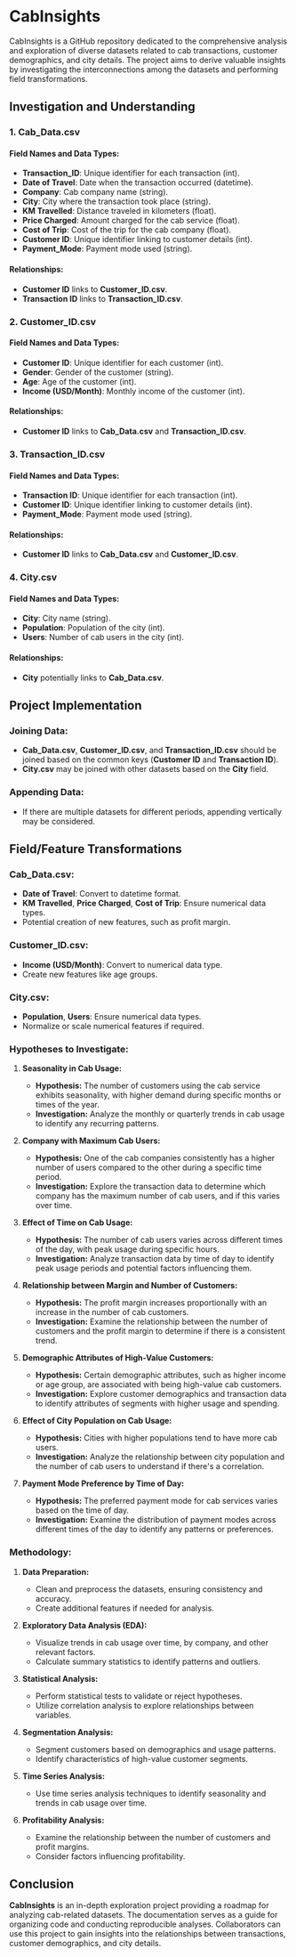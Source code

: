 # CabInsights
CabInsights is a GitHub repository dedicated to the comprehensive analysis and exploration of diverse datasets related to cab transactions, customer demographics, and city details. The project aims to derive valuable insights by investigating the interconnections among the datasets and performing field transformations.

## Investigation and Understanding

### 1. Cab_Data.csv

#### Field Names and Data Types:
- **Transaction_ID**: Unique identifier for each transaction (int).
- **Date of Travel**: Date when the transaction occurred (datetime).
- **Company**: Cab company name (string).
- **City**: City where the transaction took place (string).
- **KM Travelled**: Distance traveled in kilometers (float).
- **Price Charged**: Amount charged for the cab service (float).
- **Cost of Trip**: Cost of the trip for the cab company (float).
- **Customer ID**: Unique identifier linking to customer details (int).
- **Payment_Mode**: Payment mode used (string).

#### Relationships:
- **Customer ID** links to **Customer_ID.csv**.
- **Transaction ID** links to **Transaction_ID.csv**.

### 2. Customer_ID.csv

#### Field Names and Data Types:
- **Customer ID**: Unique identifier for each customer (int).
- **Gender**: Gender of the customer (string).
- **Age**: Age of the customer (int).
- **Income (USD/Month)**: Monthly income of the customer (int).

#### Relationships:
- **Customer ID** links to **Cab_Data.csv** and **Transaction_ID.csv**.

### 3. Transaction_ID.csv

#### Field Names and Data Types:
- **Transaction ID**: Unique identifier for each transaction (int).
- **Customer ID**: Unique identifier linking to customer details (int).
- **Payment_Mode**: Payment mode used (string).

#### Relationships:
- **Customer ID** links to **Cab_Data.csv** and **Customer_ID.csv**.

### 4. City.csv

#### Field Names and Data Types:
- **City**: City name (string).
- **Population**: Population of the city (int).
- **Users**: Number of cab users in the city (int).

#### Relationships:
- **City** potentially links to **Cab_Data.csv**.

## Project Implementation

### Joining Data:
- **Cab_Data.csv**, **Customer_ID.csv**, and **Transaction_ID.csv** should be joined based on the common keys (**Customer ID** and **Transaction ID**).
- **City.csv** may be joined with other datasets based on the **City** field.

### Appending Data:
- If there are multiple datasets for different periods, appending vertically may be considered.

## Field/Feature Transformations

### Cab_Data.csv:
- **Date of Travel**: Convert to datetime format.
- **KM Travelled**, **Price Charged**, **Cost of Trip**: Ensure numerical data types.
- Potential creation of new features, such as profit margin.

### Customer_ID.csv:
- **Income (USD/Month)**: Convert to numerical data type.
- Create new features like age groups.

### City.csv:
- **Population**, **Users**: Ensure numerical data types.
- Normalize or scale numerical features if required.

### Hypotheses to Investigate:

1. **Seasonality in Cab Usage:**
   - **Hypothesis:** The number of customers using the cab service exhibits seasonality, with higher demand during specific months or times of the year.
   - **Investigation:** Analyze the monthly or quarterly trends in cab usage to identify any recurring patterns.

2. **Company with Maximum Cab Users:**
   - **Hypothesis:** One of the cab companies consistently has a higher number of users compared to the other during a specific time period.
   - **Investigation:** Explore the transaction data to determine which company has the maximum number of cab users, and if this varies over time.

3. **Effect of Time on Cab Usage:**
   - **Hypothesis:** The number of cab users varies across different times of the day, with peak usage during specific hours.
   - **Investigation:** Analyze transaction data by time of day to identify peak usage periods and potential factors influencing them.

4. **Relationship between Margin and Number of Customers:**
   - **Hypothesis:** The profit margin increases proportionally with an increase in the number of cab customers.
   - **Investigation:** Examine the relationship between the number of customers and the profit margin to determine if there is a consistent trend.

5. **Demographic Attributes of High-Value Customers:**
   - **Hypothesis:** Certain demographic attributes, such as higher income or age group, are associated with being high-value cab customers.
   - **Investigation:** Explore customer demographics and transaction data to identify attributes of segments with higher usage and spending.

6. **Effect of City Population on Cab Usage:**
   - **Hypothesis:** Cities with higher populations tend to have more cab users.
   - **Investigation:** Analyze the relationship between city population and the number of cab users to understand if there's a correlation.

7. **Payment Mode Preference by Time of Day:**
   - **Hypothesis:** The preferred payment mode for cab services varies based on the time of day.
   - **Investigation:** Examine the distribution of payment modes across different times of the day to identify any patterns or preferences.

### Methodology:

1. **Data Preparation:**
   - Clean and preprocess the datasets, ensuring consistency and accuracy.
   - Create additional features if needed for analysis.

2. **Exploratory Data Analysis (EDA):**
   - Visualize trends in cab usage over time, by company, and other relevant factors.
   - Calculate summary statistics to identify patterns and outliers.

3. **Statistical Analysis:**
   - Perform statistical tests to validate or reject hypotheses.
   - Utilize correlation analysis to explore relationships between variables.

4. **Segmentation Analysis:**
   - Segment customers based on demographics and usage patterns.
   - Identify characteristics of high-value customer segments.

5. **Time Series Analysis:**
   - Use time series analysis techniques to identify seasonality and trends in cab usage over time.

6. **Profitability Analysis:**
   - Examine the relationship between the number of customers and profit margins.
   - Consider factors influencing profitability.


## Conclusion

**CabInsights** is an in-depth exploration project providing a roadmap for analyzing cab-related datasets. The documentation serves as a guide for organizing code and conducting reproducible analyses. Collaborators can use this project to gain insights into the relationships between transactions, customer demographics, and city details.
